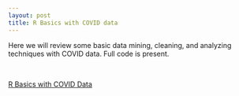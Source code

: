 ```yaml
---
layout: post
title: R Basics with COVID data
---
```


Here we will review some basic data mining, cleaning, and analyzing techniques with COVID data. Full code is present.

<br>

[R Basics with COVID Data](https://lindadata.github.io/Basics_analysis_with_COVID_data/)
